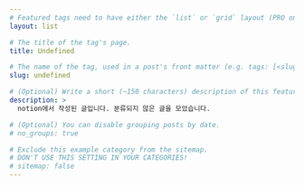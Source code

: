 ```yaml
---
# Featured tags need to have either the `list` or `grid` layout (PRO only).
layout: list

# The title of the tag's page.
title: Undefined

# The name of the tag, used in a post's front matter (e.g. tags: [<slug>]).
slug: undefined

# (Optional) Write a short (~150 characters) description of this featured tag.
description: >
  notion에서 작성된 글입니다. 분류되지 않은 글을 모았습니다.

# (Optional) You can disable grouping posts by date.
# no_groups: true

# Exclude this example category from the sitemap.
# DON'T USE THIS SETTING IN YOUR CATEGORIES!
# sitemap: false
---
```


